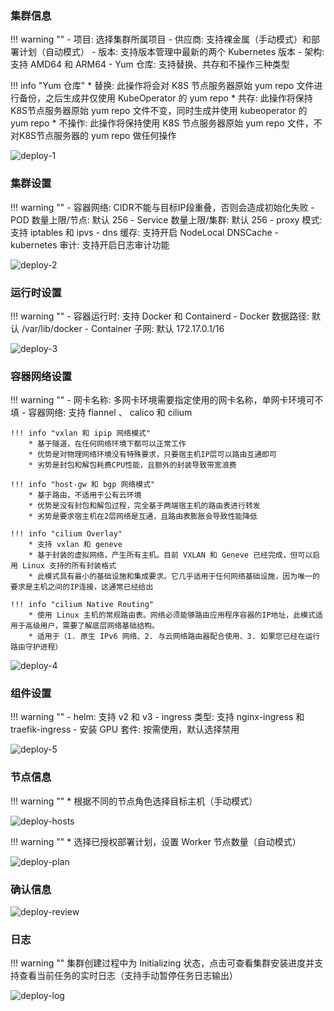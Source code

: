 
### 集群信息

!!! warning ""
    - 项目: 选择集群所属项目
    - 供应商: 支持裸金属（手动模式）和部署计划（自动模式）
    - 版本: 支持版本管理中最新的两个 Kubernetes 版本
    - 架构: 支持 AMD64 和 ARM64
    - Yum 仓库: 支持替换、共存和不操作三种类型

!!! info "Yum 仓库"
    * 替换: 此操作将会对 K8S 节点服务器原始 yum repo 文件进行备份，之后生成并仅使用 KubeOperator 的 yum repo
    * 共存: 此操作将保持K8S节点服务器原始 yum repo 文件不变，同时生成并使用 kubeoperator 的 yum repo
    * 不操作: 此操作将保持使用 K8S 节点服务器原始 yum repo 文件，不对K8S节点服务器的 yum repo 做任何操作

![deploy-1](../img/user_manual/cluster/deploy-1.png)

### 集群设置

!!! warning ""
    - 容器网络: CIDR不能与目标IP段重叠，否则会造成初始化失败
    - POD 数量上限/节点: 默认 256
    - Service 数量上限/集群: 默认 256
    - proxy 模式: 支持 iptables 和 ipvs
    - dns 缓存: 支持开启 NodeLocal DNSCache
    - kubernetes 审计: 支持开启日志审计功能

![deploy-2](../img/user_manual/cluster/deploy-2.png)

### 运行时设置

!!! warning ""
    - 容器运行时: 支持 Docker 和 Containerd
    - Docker 数据路径: 默认 /var/lib/docker
    - Container 子网: 默认 172.17.0.1/16

![deploy-3](../img/user_manual/cluster/deploy-3.png)

### 容器网络设置

!!! warning ""
    - 网卡名称: 多网卡环境需要指定使用的网卡名称，单网卡环境可不填
    - 容器网络: 支持 flannel 、 calico 和 cilium

    !!! info "vxlan 和 ipip 网络模式"
        * 基于隧道，在任何网络环境下都可以正常工作
        * 优势是对物理网络环境没有特殊要求，只要宿主机IP层可以路由互通即可
        * 劣势是封包和解包耗费CPU性能，且额外的封装导致带宽浪费

    !!! info "host-gw 和 bgp 网络模式"
        * 基于路由，不适用于公有云环境
        * 优势是没有封包和解包过程，完全基于两端宿主机的路由表进行转发
        * 劣势是要求宿主机在2层网络是互通，且路由表膨胀会导致性能降低

    !!! info "cilium Overlay"
        * 支持 vxlan 和 geneve
        * 基于封装的虚拟网络，产生所有主机。目前 VXLAN 和 Geneve 已经完成，但可以启用 Linux 支持的所有封装格式
        * 此模式具有最小的基础设施和集成要求。它几乎适用于任何网络基础设施，因为唯一的要求是主机之间的IP连接，这通常已经给出

    !!! info "cilium Native Routing"
        * 使用 Linux 主机的常规路由表。网络必须能够路由应用程序容器的IP地址，此模式适用于高级用户，需要了解底层网络基础结构。
        * 适用于（1. 原生 IPv6 网络、2. 与云网络路由器配合使用、3. 如果您已经在运行路由守护进程）

![deploy-4](../img/user_manual/cluster/deploy-4.png)

### 组件设置

!!! warning ""
    - helm: 支持 v2 和 v3
    - ingress 类型: 支持 nginx-ingress 和 traefik-ingress
    - 安装 GPU 套件: 按需使用，默认选择禁用

![deploy-5](../img/user_manual/cluster/deploy-5.png)

### 节点信息

!!! warning ""
    * 根据不同的节点角色选择目标主机（手动模式）

![deploy-hosts](../img/user_manual/cluster/deploy-hosts.png)

!!! warning ""
    * 选择已授权部署计划，设置 Worker 节点数量（自动模式）

![deploy-plan](../img/user_manual/cluster/deploy-plan.png)

### 确认信息

![deploy-review](../img/user_manual/cluster/deploy-review.png)

### 日志

!!! warning ""
    集群创建过程中为 Initializing 状态，点击可查看集群安装进度并支持查看当前任务的实时日志（支持手动暂停任务日志输出）

![deploy-log](../img/user_manual/cluster/deploy-log.png)
